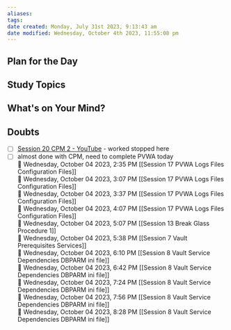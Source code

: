 ```yaml
---
aliases: 
tags: 
date created: Monday, July 31st 2023, 9:13:43 am
date modified: Wednesday, October 4th 2023, 11:55:08 pm
---
```


## Plan for the Day

## Study Topics

## What's on Your Mind?

## Doubts

- [ ] [Session 20 CPM 2 - YouTube](https://www.youtube.com/watch?v=1K07sGrUukg&t=3224s) - worked stopped here  
- [ ] almost done with CPM, need to complete PVWA today  
🍅 Wednesday, October 04 2023, 2:35 PM [[Session 17 PVWA Logs Files Configuration Files]]  
🍅 Wednesday, October 04 2023, 3:07 PM [[Session 17 PVWA Logs Files Configuration Files]]  
🍅 Wednesday, October 04 2023, 3:37 PM [[Session 17 PVWA Logs Files Configuration Files]]  
🍅 Wednesday, October 04 2023, 4:07 PM [[Session 17 PVWA Logs Files Configuration Files]]  
🍅 Wednesday, October 04 2023, 5:07 PM [[Session 13 Break Glass Procedure 1]]  
🍅 Wednesday, October 04 2023, 5:38 PM [[Session 7 Vault Prerequisites Services]]  
🍅 Wednesday, October 04 2023, 6:10 PM [[Session 8 Vault Service Dependencies DBPARM ini file]]  
🍅 Wednesday, October 04 2023, 6:42 PM [[Session 8 Vault Service Dependencies DBPARM ini file]]  
🍅 Wednesday, October 04 2023, 7:24 PM [[Session 8 Vault Service Dependencies DBPARM ini file]]  
🍅 Wednesday, October 04 2023, 7:56 PM [[Session 8 Vault Service Dependencies DBPARM ini file]]  
🍅 Wednesday, October 04 2023, 8:28 PM [[Session 8 Vault Service Dependencies DBPARM ini file]]